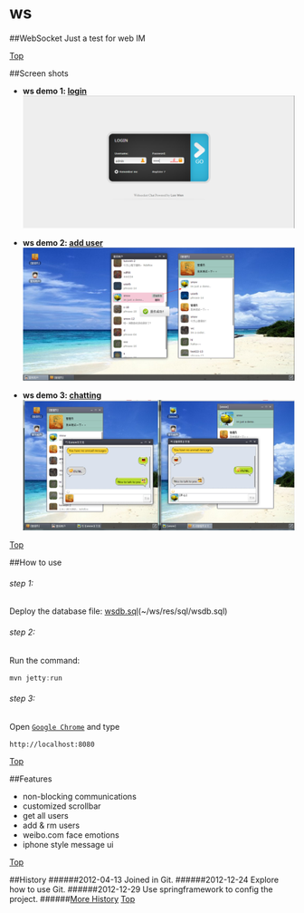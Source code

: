 # ws  

##WebSocket
Just a test for web IM

[Top](#Top)

##Screen shots

- **ws demo 1: [login](https://raw.github.com/vaenow/ws/master/src/main/webapp/vers2/img/screenshots/login.png)**
![1 columns](https://github.com/vaenow/ws/blob/master/src/main/webapp/vers2/img/screenshots/login.png?raw=true)


- **ws demo 2: [add user](https://raw.github.com/vaenow/ws/master/src/main/webapp/vers2/img/screenshots/add_friends.png)**
![1 columns](https://github.com/vaenow/ws/blob/master/src/main/webapp/vers2/img/screenshots/add_friends.png?raw=true)


- **ws demo 3: [chatting](https://raw.github.com/vaenow/ws/master/src/main/webapp/vers2/img/screenshots/chatting.png)**
![1 columns](https://github.com/vaenow/ws/blob/master/src/main/webapp/vers2/img/screenshots/chatting.png?raw=true)


[Top](#Top)

##How to use
###### step 1: 
Deploy the database file: [wsdb.sql](https://github.com/vaenow/ws/tree/master/res/sql)(~/ws/res/sql/wsdb.sql)
###### step 2: 
Run the command: 
```java
mvn jetty:run
```
###### step 3: 
Open [`Google Chrome`](https://www.google.com/intl/en/chrome/browser/) and type
```xml
http://localhost:8080
```

[Top](#Top)

##Features
- non-blocking communications
- customized scrollbar
- get all users
- add & rm users
- weibo.com face emotions
- iphone style message ui


[Top](#Top)

##History
######2012-04-13
Joined in Git.
######2012-12-24
Explore how to use Git.
######2012-12-29
Use springframework to config the project.
######[More History](https://github.com/vaenow/ws/commits/master)
[Top](#Top)
